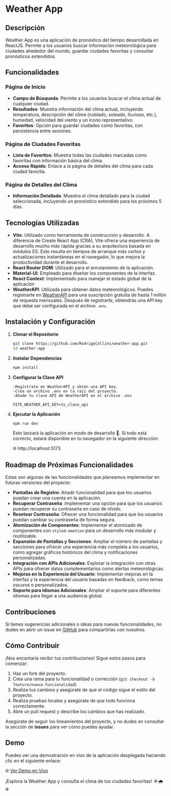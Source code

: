 # Weather App

## Descripción

Weather App es una aplicación de pronóstico del tiempo desarrollada en ReactJS. Permite a los usuarios buscar información meteorológica para ciudades alrededor del mundo, guardar ciudades favoritas y consultar pronósticos extendidos.

## Funcionalidades

### Página de Inicio

- **Campo de Búsqueda**: Permite a los usuarios buscar el clima actual de cualquier ciudad.
- **Resultados**: Muestra información del clima actual, incluyendo temperatura, descripción del clima (nublado, soleado, lluvioso, etc.), humedad, velocidad del viento y un ícono representativo.
- **Favoritos**: Opción para guardar ciudades como favoritas, con persistencia entre sesiones.

### Página de Ciudades Favoritas

- **Lista de Favoritos**: Muestra todas las ciudades marcadas como favoritas con información básica del clima.
- **Acceso Rápido**: Enlace a la página de detalles del clima para cada ciudad favorita.

### Página de Detalles del Clima

- **Información Detallada**: Muestra el clima detallado para la ciudad seleccionada, incluyendo un pronóstico extendido para los próximos 5 días.

## Tecnologías Utilizadas

- **Vite**: Utilizado como herramienta de construcción y desarrollo. A diferencia de Create React App (CRA), Vite ofrece una experiencia de desarrollo mucho más rápida gracias a su arquitectura basada en módulos ES. Esto resulta en tiempos de arranque más cortos y actualizaciones instantáneas en el navegador, lo que mejora la productividad durante el desarrollo.
- **React Router DOM**: Utilizado para el enrutamiento de la aplicación.
- **Material-UI**: Empleado para diseñar los componentes de la interfaz.
- **React Context**: Implementado para manejar el estado global de la aplicación
- **WeatherAPI**: Utilizada para obtener datos meteorológicos. Puedes registrarte en [WeatherAPI](https://www.weatherapi.com/) para una suscripción gratuita de hasta 1 millón de requests mensuales. Después de registrarte, obtendrás una API key que debe ser configurada en el archivo `.env`.

## Instalación y Configuración

1. **Clonar el Repositorio**

   ```bash
   git clone https://github.com/RodrigoCollins/weather-app.git
   cd weather-app

   ```

2. **Instalar Dependencias**
   ```bash
   npm install
   ```
3. **Configurar la Clave API**

   ```
   -Regístrate en WeatherAPI y obtén una API key.
   -Crea un archivo .env en la raíz del proyecto.
   -Añade tu clave API de WeatherAPI en el archivo .env

   VITE_WEATHER_API_KEY=tu_clave_api
   ```

4. **Ejecutar la Aplicación**

   ```bash
   npm run dev
   ```

   Esto lanzará la aplicación en modo de desarrollo 🚀. Si todo está correcto, estará disponible en tu navegador en la siguiente dirección:

   🌐 http://localhost:5173

## Roadmap de Próximas Funcionalidades

Estas son algunas de las funcionalidades que planeamos implementar en futuras versiones del proyecto:

- **Pantallas de Registro**: Añadir funcionalidad para que los usuarios puedan crear una cuenta en la aplicación.
- **Recuperar Contraseña**: Implementar una opción para que los usuarios puedan recuperar su contraseña en caso de olvido.
- **Resetear Contraseña**: Ofrecer una funcionalidad para que los usuarios puedan cambiar su contraseña de forma segura.
- **Atomización de Componentes**: Implementar el atomizado de componentes con `styled-emotion` para un desarrollo más modular y reutilizable.
- **Expansión de Pantallas y Secciones**: Ampliar el número de pantallas y secciones para ofrecer una experiencia más completa a los usuarios, como agregar gráficos históricos del clima y notificaciones personalizadas.
- **Integración con APIs Adicionales**: Explorar la integración con otras APIs para ofrecer datos complementarios como alertas meteorológicas.
- **Mejoras en la Experiencia del Usuario**: Implementar mejoras en la interfaz y la experiencia del usuario basadas en feedback, como temas oscuros o personalizados.
- **Soporte para Idiomas Adicionales**: Ampliar el soporte para diferentes idiomas para llegar a una audiencia global.

## Contribuciones

Si tienes sugerencias adicionales o ideas para nuevas funcionalidades, no dudes en abrir un issue en [GitHub](https://github.com/RodrigoCollins/weather-app) para compartirlas con nosotros.

## Cómo Contribuir

¡Nos encantaría recibir tus contribuciones! Sigue estos pasos para comenzar:

1. Haz un fork del proyecto.
2. Crea una rama para tu funcionalidad o corrección (`git checkout -b feature/nueva-funcionalidad`).
3. Realiza tus cambios y asegúrate de que el código sigue el estilo del proyecto.
4. Realiza pruebas locales y asegúrate de que todo funciona correctamente.
5. Abre un pull request y describe los cambios que has realizado.

Asegúrate de seguir los lineamientos del proyecto, y no dudes en consultar la sección de **issues** para ver cómo puedes ayudar.

## Demo

Puedes ver una demostración en vivo de la aplicación desplegada haciendo clic en el siguiente enlace:

🌐 [Ver Demo en Vivo](https://66e3a21ede091577c9a8e97e--celebrated-cat-ed1a58.netlify.app/)

¡Explora la Weather App y consulta el clima de tus ciudades favoritas! ☀️🌧️❄️
